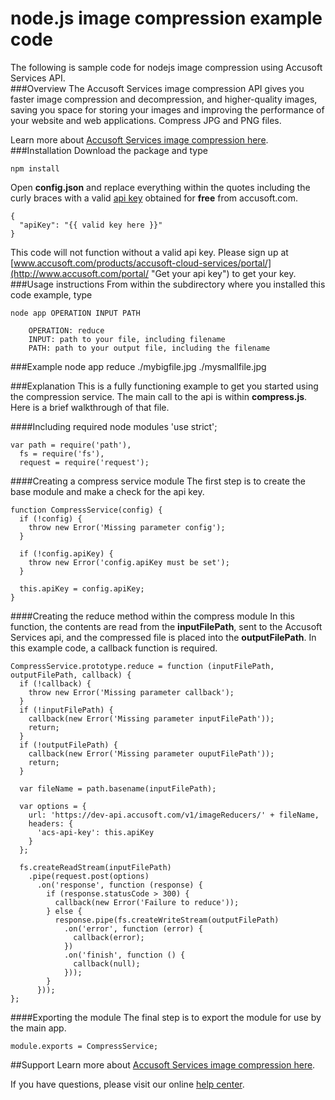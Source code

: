 # node.js image compression example code
The following is sample code for nodejs image compression using Accusoft Services API.  
###Overview
The Accusoft Services image compression API gives you faster image compression and decompression, and higher-quality images, saving you space for storing your images and improving the performance of your website and web applications. Compress JPG and PNG files.

Learn more about [Accusoft Services image compression here](https://www.accusoft.com/products/accusoft-cloud-services/acs-compression/).
###Installation
Download the package and type

	npm install
Open **config.json** and replace everything within the quotes including the curly braces with a valid [api key](http://www.accusoft.com/portal/ "Get your api key") obtained for **free** from accusoft.com.

	{
	  "apiKey": "{{ valid key here }}"
	}

This code will not function without a valid api key. Please sign up at [www.accusoft.com/products/accusoft-cloud-services/portal/](http://www.accusoft.com/portal/ "Get your api key") to get your key.
###Usage instructions
From within the subdirectory where you installed this code example, type

	node app OPERATION INPUT PATH

		OPERATION: reduce
		INPUT: path to your file, including filename
		PATH: path to your output file, including the filename

###Example
	node app reduce ./mybigfile.jpg ./mysmallfile.jpg

###Explanation
This is a fully functioning example to get you started using the compression service. The main call to the api is within **compress.js**. Here is a brief walkthrough of that file.


####Including required node modules
	'use strict';

	var path = require('path'),
	  fs = require('fs'),
	  request = require('request');

####Creating a compress service module
The first step is to create the base module and make a check for the api key.

	function CompressService(config) {
	  if (!config) {
	    throw new Error('Missing parameter config');
	  }

	  if (!config.apiKey) {
	    throw new Error('config.apiKey must be set');
	  }

	  this.apiKey = config.apiKey;
	}

####Creating the reduce method within the compress module
In this function, the contents are read from the **inputFilePath**, sent to the Accusoft Services api, and the compressed file is placed into the **outputFilePath**. In this example code, a callback function is required.

	CompressService.prototype.reduce = function (inputFilePath, outputFilePath, callback) {
	  if (!callback) {
	    throw new Error('Missing parameter callback');
	  }
	  if (!inputFilePath) {
	    callback(new Error('Missing parameter inputFilePath'));
	    return;
	  }
	  if (!outputFilePath) {
	    callback(new Error('Missing parameter ouputFilePath'));
	    return;
	  }

	  var fileName = path.basename(inputFilePath);

	  var options = {
	    url: 'https://dev-api.accusoft.com/v1/imageReducers/' + fileName,
	    headers: {
	      'acs-api-key': this.apiKey
	    }
	  };

	  fs.createReadStream(inputFilePath)
	    .pipe(request.post(options)
	      .on('response', function (response) {
	        if (response.statusCode > 300) {
	          callback(new Error('Failure to reduce'));
	        } else {
	          response.pipe(fs.createWriteStream(outputFilePath)
	            .on('error', function (error) {
	              callback(error);
	            })
	            .on('finish', function () {
	              callback(null);
	            }));
	        }
	      }));
	};

####Exporting the module
The final step is to export the module for use by the main app.

	module.exports = CompressService;

##Support
Learn more about [Accusoft Services image compression here](https://www.accusoft.com/products/accusoft-cloud-services/acs-compression/).

If you have questions, please visit our online [help center](https://accusofthelp.zendesk.com/hc/en-us).
